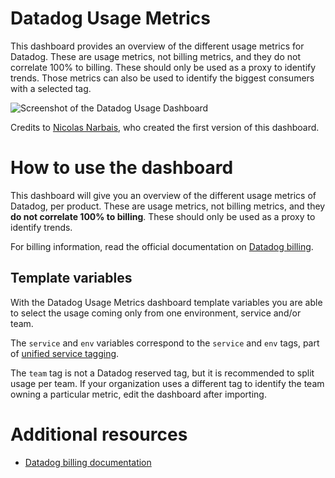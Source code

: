 # Datadog Usage Metrics

This dashboard provides an overview of the different usage metrics for Datadog. These are usage metrics, not billing metrics, and they do not correlate 100% to billing. These should only be used as a proxy to identify trends.
Those metrics can also be used to identify the biggest consumers with a selected tag.

![Screenshot of the Datadog Usage Dashboard](/img/datadog_usage_metrics.png)

Credits to [Nicolas Narbais](https://github.com/nxnarbais), who created the first version of this dashboard.

# How to use the dashboard

This dashboard will give you an overview of the different usage metrics of Datadog, per product. These are usage metrics, not billing metrics, and they **do not correlate 100% to billing**. These should only be used as a proxy to identify trends.

For billing information, read the official documentation on [Datadog billing](https://docs.datadoghq.com/account_management/billing).

## Template variables

With the Datadog Usage Metrics dashboard template variables you are able to select the usage coming only from one environment, service and/or team. 

The `service` and `env` variables correspond to the `service` and `env` tags, part of [unified service tagging](https://docs.datadoghq.com/getting_started/tagging/unified_service_tagging/).

The `team` tag is not a Datadog reserved tag, but it is recommended to split usage per team. If your organization uses a different tag to identify the team owning a particular metric, edit the dashboard after importing.

# Additional resources

* [Datadog billing documentation](https://docs.datadoghq.com/account_management/billing/)

